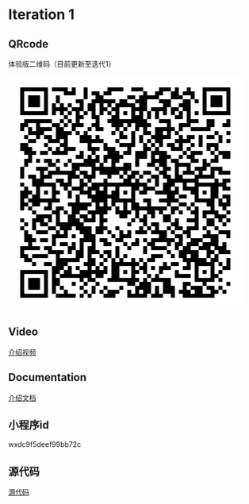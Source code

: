 # Iteration 1

## QRcode

体验版二维码（目前更新至迭代1）

![](https://github.com/wen112358/SmartMobileDevelopment/blob/main/Iteration1/QRcode.jpg)

## Video

[介绍视频](https://github.com/wen112358/SmartMobileDevelopment/blob/main/Iteration1/video.mp4)

## Documentation

[介绍文档](https://github.com/wen112358/SmartMobileDevelopment/blob/main/Iteration1/introduction_document.pdf)

## 小程序id

wxdc9f5deef99bb72c

## 源代码

[源代码](https://github.com/wen112358/SmartMobileDevelopment/blob/main/Iteration1/code/)
